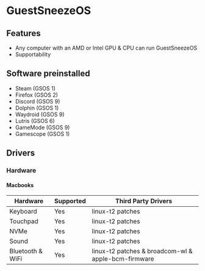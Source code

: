 # GuestSneezeOS
## Features
* Any computer with an AMD or Intel GPU & CPU can run GuestSneezeOS
* Supportability
## Software preinstalled
* Steam (GSOS 1)
* Firefox (GSOS 2)
* Discord (GSOS 9)
* Dolphin (GSOS 1)
* Waydroid (GSOS 9)
* Lutris (GSOS 6)
* GameMode (GSOS 9)
* Gamescope (GSOS 1)

## Drivers
### Hardware
#### Macbooks
| Hardware | Supported | Third Party Drivers |
|----------|-----------|---------------------|
| Keyboard | Yes       | linux-t2 patches
| Touchpad | Yes       | linux-t2 patches
| NVMe     | Yes       | linux-t2 patches
| Sound    | Yes       | linux-t2 patches
| Bluetooth & WiFi | Yes | linux-t2 patches & broadcom-wl & apple-bcm-firmware

